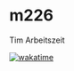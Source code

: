 # m226


Tim Arbeitszeit

[![wakatime](https://wakatime.com/badge/github/BZZ-2020/m226.svg)](https://wakatime.com/badge/github/BZZ-2020/m226)
